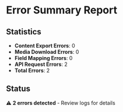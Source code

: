 # Error Summary Report

## Statistics
- **Content Export Errors**: 0
- **Media Download Errors**: 0
- **Field Mapping Errors**: 0
- **API Request Errors**: 2
- **Total Errors**: 2

## Status
⚠️ **2 errors detected** - Review logs for details
